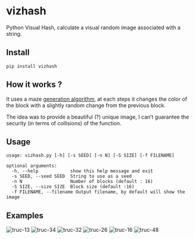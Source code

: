 # vizhash

Python Visual Hash, calculate a visual random image associated with a string.

## Install

```
pip install vizhash
```

## How it works ?

It uses a maze [generation algorithm](https://en.wikipedia.org/wiki/Maze_generation_algorithm#Depth-first_search),
at each steps it changes the color of the block with a slightly random change from the previous block.

The idea was to provide a beautiful (?) unique image, I can’t guarantee the security (in terms of collisions) of the function.

## Usage

```
usage: vizhash.py [-h] [-s SEED] [-n N] [-S SIZE] [-f FILENAME]

optional arguments:
  -h, --help            show this help message and exit
  -s SEED, --seed SEED  String to use as a seed
  -n N                  Number of blocks (default : 16)
  -S SIZE, --size SIZE  Block size (default :16)
  -f FILENAME, --filename Output filename, by default will show the image
```

## Examples

![truc-13](https://cloud.githubusercontent.com/assets/876685/13054744/ad6551ac-d40b-11e5-9aaf-7c99d5a527d9.png)
![truc-34](https://cloud.githubusercontent.com/assets/876685/13054746/b00917c2-d40b-11e5-83a4-dd6b23d6631a.png)
![truc-32](https://cloud.githubusercontent.com/assets/876685/13054747/b223e0fa-d40b-11e5-8fda-4414c24bc0ea.png)
![truc-26](https://cloud.githubusercontent.com/assets/876685/13054748/b35b97f6-d40b-11e5-8ac8-492046c369eb.png)
![truc-16](https://cloud.githubusercontent.com/assets/876685/13054749/b3fa5184-d40b-11e5-81f0-adf834992bcd.png)
![truc-48](https://cloud.githubusercontent.com/assets/876685/13054762/b702a368-d40b-11e5-9865-80ba6a541ad7.png)
